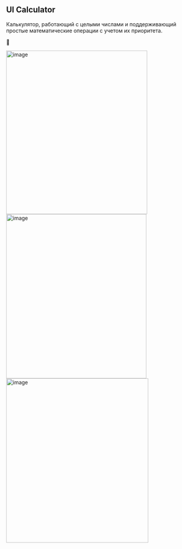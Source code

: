 ## UI Calculator

Калькулятор, работающий с целыми числами и поддерживающий простые математические операции с учетом их приоритета.

🟰

<img width="379" height="438" alt="image" src="https://github.com/user-attachments/assets/53fb0f83-91a3-4ece-995c-dee91e83a5ff" />

<img width="377" height="440" alt="image" src="https://github.com/user-attachments/assets/bdb0eed5-7844-46f1-a3fd-8613a09f0ae1" />

<img width="382" height="440" alt="image" src="https://github.com/user-attachments/assets/e10f342d-ce64-43cd-873a-f3dc72d7fb83" />


